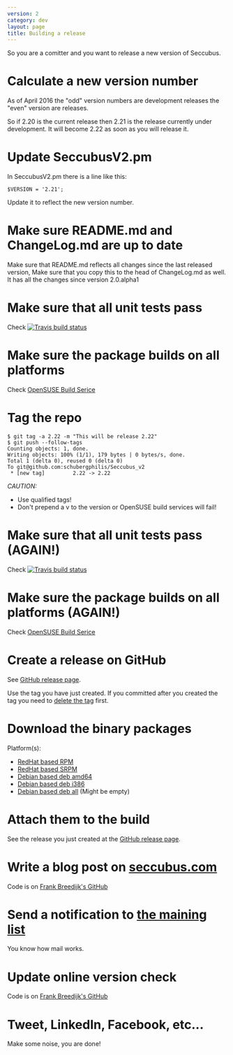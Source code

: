 ```yaml
---
version: 2
category: dev
layout: page
title: Building a release
---
```


So you are a comitter and you want to release a new version of Seccubus.

# Calculate a new version number

As of April 2016 the "odd" version numbers are development releases the "even" version are releases.

So if 2.20 is the current release then 2.21 is the release currently under development. It will become 2.22 as soon as you will release it.

# Update SeccubusV2.pm

In SeccubusV2.pm there is a line like this:

```
$VERSION = '2.21';
```

Update it to reflect the new version number.

# Make sure README.md and ChangeLog.md are up to date

Make sure that README.md reflects all changes since the last released version, Make sure that you copy this to the head of ChangeLog.md as well. It has all the changes since version 2.0.alpha1

# Make sure that all unit tests pass

Check [![Travis build status](https://travis-ci.org/schubergphilis/Seccubus_v2.svg?branch=master)](https://travis-ci.org/schubergphilis/Seccubus_v2/)

# Make sure the package builds on all platforms

Check [OpenSUSE Build Serice](https://build.opensuse.org/package/show/home:seccubus/Seccubus)

# Tag the repo

```
$ git tag -a 2.22 -m "This will be release 2.22"
$ git push --follow-tags
Counting objects: 1, done.
Writing objects: 100% (1/1), 179 bytes | 0 bytes/s, done.
Total 1 (delta 0), reused 0 (delta 0)
To git@github.com:schubergphilis/Seccubus_v2
 * [new tag]         2.22 -> 2.22
```

*CAUTION:*

* Use qualified tags!
* Don't prepend a v to the version or OpenSUSE build services will fail!

# Make sure that all unit tests pass (AGAIN!)

Check [![Travis build status](https://travis-ci.org/schubergphilis/Seccubus_v2.svg?branch=master)](https://travis-ci.org/schubergphilis/Seccubus_v2/)

# Make sure the package builds on all platforms (AGAIN!)

Check [OpenSUSE Build Serice](https://build.opensuse.org/package/show/home:seccubus/Seccubus)

# Create a release on GitHub

See [GitHub release page](https://github.com/schubergphilis/Seccubus_v2/releases).

Use the tag you have just created. If you committed after you created the tag you need to [delete the tag](https://nathanhoad.net/how-to-delete-a-remote-git-tag) first.

# Download the binary packages

Platform(s):

* [RedHat based RPM](http://download.opensuse.org/repositories/home:/seccubus/CentOS_5/noarch/)
* [RedHat based SRPM](http://download.opensuse.org/repositories/home:/seccubus/CentOS_5/src/)
* [Debian based deb amd64](http://download.opensuse.org/repositories/home:/seccubus/xUbuntu_15.10/amd64/)
* [Debian based deb i386](http://download.opensuse.org/repositories/home:/seccubus/xUbuntu_15.10/i386/)
* [Debian based deb all](http://download.opensuse.org/repositories/home:/seccubus/xUbuntu_15.10/all/) (Might be empty)

# Attach them to the build

See the release you just created at the [GitHub release page](https://github.com/schubergphilis/Seccubus_v2/releases).

# Write a blog post on [seccubus.com](/)

Code is on [Frank Breedijk's GitHub](https://github.com/seccubus/seccubus.github.io/tree/master/_posts)

# Send a notification to [the maining list](https://www.seccubus.com/mailing_list/subscribe/)

You know how mail works.

# Update online version check

Code is on [Frank Breedijk's GitHub](https://github.com/seccubus/seccubus.github.io/tree/master/_posts)

# Tweet, LinkedIn, Facebook, etc...

Make some noise, you are done!

